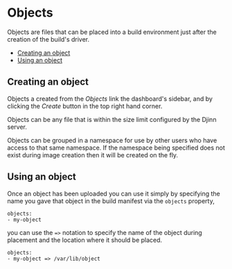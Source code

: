 <div class="doc-section" markdown>

# Objects

<div class="doc-content panel" markdown>
<div class="panel-body" markdown>

Objects are files that can be placed into a build environment just after the
creation of the build's driver.

* [Creating an object](#creating-an-object)
* [Using an object](#using-an-object)

## Creating an object

Objects a created from the *Objects* link the dashboard's sidebar, and by
clicking the *Create* button in the top right hand corner.

Objects can be any file that is within the size limit configured by the Djinn
server.

Objects can be grouped in a namespace for use by other users who have access to
that same namespace. If the namespace being specified does not exist during
image creation then it will be created on the fly.

## Using an object

Once an object has been uploaded you can use it simply by specifying the name
you gave that object in the build manifest via the `objects` property,

</div>

    objects:
    - my-object

<div class="panel-body" markdown>

you can use the `=>` notation to specify the name of the object during placement
and the location where it should be placed.

</div>

    objects:
    - my-object => /var/lib/object

</div>
</div>
